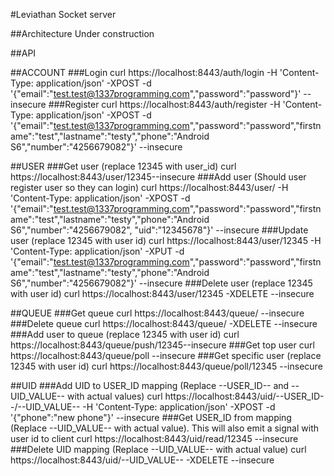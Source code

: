 #Leviathan Socket server

##Architecture
Under construction

##API

##ACCOUNT
###Login
 curl https://localhost:8443/auth/login -H 'Content-Type: application/json' -XPOST -d '{"email":"test.test@1337programming.com","password":"password"}' --insecure
###Register
 curl https://localhost:8443/auth/register -H 'Content-Type: application/json' -XPOST -d '{"email":"test.test@1337programming.com","password":"password","firstname":"test","lastname":"testy","phone":"Android S6","number":"4256679082"}' --insecure

##USER
###Get user (replace 12345 with user_id)
 curl https://localhost:8443/user/12345--insecure
###Add user (Should user register user so they can login)
 curl https://localhost:8443/user/ -H 'Content-Type: application/json' -XPOST -d '{"email":"test.test@1337programming.com","password":"password","firstname":"test","lastname":"testy","phone":"Android S6","number":"4256679082", "uid":"12345678"}' --insecure
###Update user (replace 12345 with user id)
 curl https://localhost:8443/user/12345 -H 'Content-Type: application/json' -XPUT -d '{"email":"test.test@1337programming.com","password":"password","firstname":"test","lastname":"testy","phone":"Android S6","number":"4256679082"}' --insecure
###Delete user  (replace 12345 with user id)
 curl https://localhost:8443/user/12345 -XDELETE --insecure

##QUEUE
###Get queue
 curl https://localhost:8443/queue/ --insecure
###Delete queue
 curl https://localhost:8443/queue/ -XDELETE --insecure
###Add user to queue (replace 12345 with user id)
 curl https://localhost:8443/queue/push/12345--insecure
###Get top user
 curl https://localhost:8443/queue/poll --insecure
###Get specific user (replace 12345 with user id)
curl https://localhost:8443/queue/poll/12345 --insecure

##UID
###Add UID to USER_ID mapping (Replace --USER_ID-- and --UID_VALUE-- with actual values)
 curl https://localhost:8443/uid/--USER_ID--/--UID_VALUE-- -H 'Content-Type: application/json' -XPOST -d '{"phone":"new phone"}' --insecure
###Get USER_ID from mapping (Replace --UID_VALUE-- with actual value). This will also emit a signal with user id to client
 curl https://localhost:8443/uid/read/12345 --insecure
###Delete UID mapping (Replace --UID_VALUE-- with actual value)
 curl https://localhost:8443/uid/--UID_VALUE-- -XDELETE --insecure

